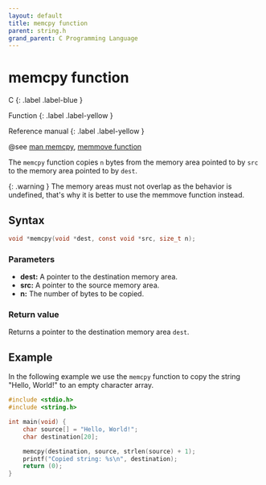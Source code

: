 ```yaml
---
layout: default
title: memcpy function
parent: string.h
grand_parent: C Programming Language
---
```


# memcpy function

C
{: .label .label-blue }

Function
{: .label .label-yellow }

Reference manual
{: .label .label-yellow }

@see [man memcpy](https://man7.org/linux/man-pages/man3/memcpy.3.html), [memmove function](../memmove)

The `memcpy` function copies `n` bytes from the memory area pointed to by `src` to the memory area pointed to by `dest`.

{: .warning }
The memory areas must not overlap as the behavior is undefined, that's why it is better to use the memmove function instead.

## Syntax

```c
void *memcpy(void *dest, const void *src, size_t n);
```

### Parameters

- **dest:** A pointer to the destination memory area.
- **src:** A pointer to the source memory area.
- **n:** The number of bytes to be copied.

### Return value

Returns a pointer to the destination memory area `dest`.

## Example

In the following example we use the `memcpy` function to copy the string "Hello, World!" to an empty character array.

```c
#include <stdio.h>
#include <string.h>

int main(void) {
    char source[] = "Hello, World!";
    char destination[20];

    memcpy(destination, source, strlen(source) + 1);
    printf("Copied string: %s\n", destination);
    return (0);
}
```
